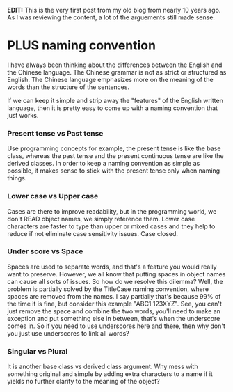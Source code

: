 **EDIT:** This is the very first post from my old blog from nearly 10 years ago. As I was reviewing the content, a lot of the arguements still made sense.

# PLUS naming convention

I have always been thinking about the differences between the English and the Chinese language. The Chinese grammar is not as strict or structured as English. The Chinese language emphasizes more on the meaning of the words than the structure of the sentences. 

If we can keep it simple and strip away the "features" of the English written language, then it is pretty easy to come up with a naming convention that just works.

### Present tense vs Past tense

Use programming concepts for example, the present tense is like the base class, whereas the past tense and the present continuous tense are like the derived classes. In order to keep a naming convention as simple as possible, it makes sense to stick with the present tense only when naming things.

### Lower case vs Upper case

Cases are there to improve readability, but in the programming world, we don't READ object names, we simply reference them. Lower case characters are faster to type than upper or mixed cases and they help to reduce if not eliminate case sensitivity issues. Case closed. 

### Under score vs Space

Spaces are used to separate words, and that's a feature you would really want to preserve. However, we all know that putting spaces in object names can cause all sorts of issues. So how do we resolve this dilemma? Well, the problem is partially solved by the TitleCase naming convention, where spaces are removed from the names. I say partially that's because 99% of the time it is fine, but consider this example "ABC1 123XYZ". See, you can't just remove the space and combine the two words, you'll need to make an exception and put something else in between, that's when the underscore comes in. So if you need to use underscores here and there, then why don't you just use underscores to link all words?

### Singular vs Plural

It is another base class vs derived class argument. Why mess with something original and simple by adding extra characters to a name if it yields no further clarity to the meaning of the object?
